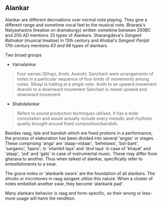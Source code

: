 ## Alankar

Alankar are different decroations over normal note playing.
They give a different range and sometime vocal feel to the musical note.
Bharata's Natyashastra (treatise on dramaturgy) written sometime between 200BC and 200 AD mentions 33 types of Alankars.
Sharangdeva's *Sangeet Ratnakar* (musical treatise) in 13th century and Ahobal's *Sangeet Parijat* 17th century mentions *63 and 68* types of alankars.

Two broad groups
* Varnalankar
> Four varnas (Sthayi, Arohi, Avarohi, Sanchari) were arrangements of notes in a particular sequence of four kinds of movements among notes.
> Sthayi is halting at a single note.
> Arohi to an upward movement
> Avarohi to a downward movement
> Sanchari is mixed upward and downward movement

* Shabdalankar
> Refers to sound production techniques utilised.
> It has a wide connotation and would actually include every melodic and rhythmic quality brought around fixed composition/bandish.

Besides raag, tala and bandish which are fixed protions in a performance, the process of elaboration has been divided into several 'angas' or stages. These comprising 'anga' are 'alaap-vistaar', 'behelawa', 'bol-bant', 'sargams', 'taans'; in 'vilambit laya' and 'drut laya' in case of 'khayal' and 'alaap'; 'jod' and 'gats' in case of instrumental music.
These may differ from gharana to another. Thus when talked of alankar, specifically refer to embellishments to a swar.

The grace notes or 'alankarik swars' are the foundation of all alankars. The shrutis or microtones in raag sangeet utilize this nature.
When a cluster of notes embellish another swar, they become 'alankarik pad'.

Many alankars behavior is raag and form-specific, so their wrong or less-more usage will harm the rendition.
